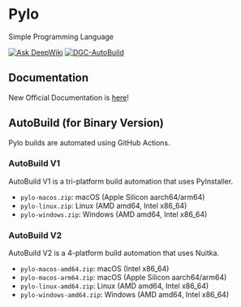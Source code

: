 # Pylo
Simple Programming Language

[![Ask DeepWiki](https://deepwiki.com/badge.svg)](https://deepwiki.com/DiamondGotCat/Pylo) [![DGC-AutoBuild](https://github.com/DiamondGotCat/Pylo/actions/workflows/build.yml/badge.svg)](https://github.com/DiamondGotCat/Pylo/actions/workflows/build.yml)

## Documentation
New Official Documentation is [here](https://pylo.diamondgotcat.net)!

## AutoBuild (for Binary Version)
Pylo builds are automated using GitHub Actions.

### AutoBuild V1
AutoBuild V1 is a tri-platform build automation that uses PyInstaller.
- `pylo-macos.zip`: macOS (Apple Silicon aarch64/arm64)
- `pylo-linux.zip`: Linux (AMD amd64, Intel x86_64)
- `pylo-windows.zip`: Windows (AMD amd64, Intel x86_64)

### AutoBuild V2
AutoBuild V2 is a 4-platform build automation that uses Nuitka.
- `pylo-macos-amd64.zip`: macOS (Intel x86_64)
- `pylo-macos-arm64.zip`: macOS (Apple Silicon aarch64/arm64)
- `pylo-linux-amd64.zip`: Linux (AMD amd64, Intel x86_64)
- `pylo-windows-amd64.zip`: Windows (AMD amd64, Intel x86_64)
